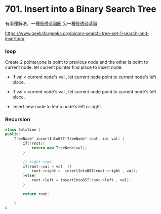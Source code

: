 # 701. Insert into a Binary Search Tree

有兩種解法，一種是透過迴圈 另一種是透過遞迴

https://www.geeksforgeeks.org/binary-search-tree-set-1-search-and-insertion/

### loop

Create 2 pointer,one is point to previous node and the other is point to current node.
let current pointer find place to insert node. 

+ If val  < current node's val , let current node point to current node's left place.
+ If val  > current node's val , let current node point to current node's left place.

+ Insert new node to temp node's left or right.

### Recursion

```c++
class Solution {
public:
    TreeNode* insertIntoBST(TreeNode* root, int val) {
        if(!root){
            return new TreeNode(val);
        }
             
        // right side
        if(root->val < val  ){
            root->right =  insertIntoBST(root->right , val);
        }else{
            root->left = insertIntoBST(root->left , val);
        }
        
        return root;
        
    }
c
```

